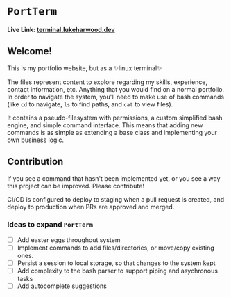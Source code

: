 # `PortTerm`

**Live Link: [terminal.lukeharwood.dev](https://terminal.lukeharwood.dev)**

## Welcome!

This is my portfolio website, but as a ✨linux terminal✨

The files represent content to explore regarding my skills, experience, contact information, etc. Anything that you would find on a normal portfolio. In order to navigate the system, you'll need to make use of bash commands (like `cd` to navigate, `ls` to find paths, and `cat` to view files).

It contains a pseudo-filesystem with permissions, a custom simplified bash engine, and simple command interface. This means that adding new commands is as simple as extending a base class and implementing your own business logic.


## Contribution

If you see a command that hasn't been implemented yet, or you see a way this project can be improved. Please contribute!

CI/CD is configured to deploy to staging when a pull request is created, and deploy to production when PRs are approved and merged.

### Ideas to expand `PortTerm`

- [ ] Add easter eggs throughout system
- [ ] Implement commands to add files/directories, or move/copy existing ones.
- [ ] Persist a session to local storage, so that changes to the system kept
- [ ] Add complexity to the bash parser to support piping and asychronous tasks
- [ ] Add autocomplete suggestions
